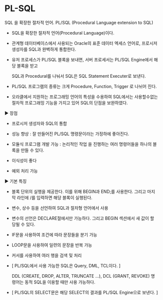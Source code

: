 # PL-SQL

SQL 을 확장한 절차적 언어.
 PL/SQL (Procedural Language extension to SQL)



 - SQL을 확장한 절차적 언어(Procedural Language)이다. 

 - 관계형 데이터베이스에서 사용되는 Oracle의 표준 데이터 엑세스 언어로, 프로시저 생성자를 SQL과 완벽하게 통합한다.

 - 유저 프로세스가 PL/SQL 블록을 보내면, 서버 프로세서는 PL/SQL Engine에서 해당 블록을 받고 

    SQL과 Procedural를 나눠서 SQL은 SQL Statement Executer로 보낸다.

 - PL/SQL 프로그램의 종류는 크게 Procedure, Function, Trigger 로 나뉘어 진다.

 - 오라클에서 지원하는 프로그래밍 언어의 특성을 수용하여 SQL에서는 사용할수없는 절차적 프로그래밍 기능을 가지고 있어 SQL의 단점을 보완하였다.



▶ 장점

 - 프로시저 생성자와 SQL의 통합

 - 성능 향상 : 잘 만들어진 PL/SQL 명령문이라는 가정하에 좋아진다.

 - 모듈식 프로그램 개발 가능 : 논리적인 작업 을 진행하는 여러 명령어들을 하나의 블록을 만들 수 있다.

 - 이식성이 좋다

 - 예외 처리 가능



▶ 기본 특징

 - 블록 단위의 실행을 제공한다. 이를 위해 BEGIN과 END;를 사용한다. 그리고 마지막 라인에 /를 입력하면 해당 블록이 실행된다.

 - 변수, 상수 등을 선언하여 SQL과 절차형 언어에서 사용

 - 변수의 선언은 DECLARE절에서만 가능하다. 그리고 BEGIN 섹션에서 새 값이 할당될 수 있다.

 - IF문을 사용하여 조건에 따라 문장들을 분기 가능

 - LOOP문을 사용하여 일련의 문장을 반복 가능

 - 커서를 사용하여 여러 행을 검색 및 처리

 - [ PL/SQL에서 사용 가능한 SQL은 Query, DML, TCL이다. ]

    DDL (CREATE, DROP, ALTER, TRUNCATE …), DCL (GRANT, REVOKE) 명령어는 동적 SQL을 이용할 때만 사용 가능하다.

 - [ PL/SQL의 SELECT문은 해당 SELECT의 결과를 PL/SQL Engine으로 보낸다. ]

  
